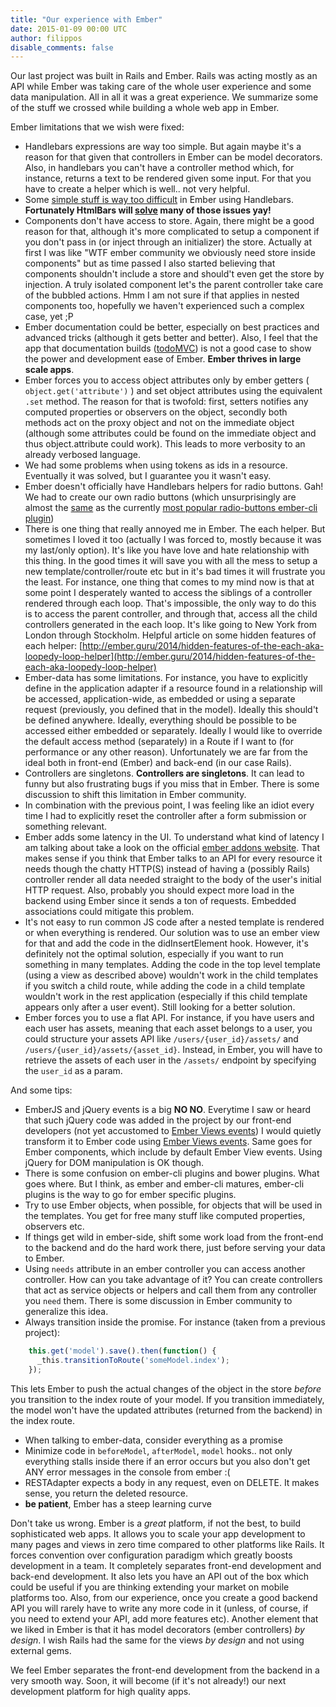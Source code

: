 ```yaml
---
title: "Our experience with Ember"
date: 2015-01-09 00:00 UTC
author: filippos
disable_comments: false
---
```


Our last project was built in Rails and Ember. Rails was acting mostly as an API while Ember was taking care of the whole user experience and some data manipulation. All in all it was a great experience. We summarize some of the stuff we crossed while building a whole web app in Ember.

Ember limitations that we wish were fixed:

* Handlebars expressions are way too simple. But again maybe it's a reason for that given that controllers in Ember can be model decorators. Also, in handlebars you can't have a controller method which, for instance, returns a text to be rendered given some input. For that you have to create a helper which is well.. not very helpful.
* Some [simple stuff is way too difficult](http://stackoverflow.com/questions/9405449/style-attribute-with-emberjs) in Ember using Handlebars. **Fortunately HtmlBars will [solve](http://colintoh.com/blog/htmlbars) many of those issues yay!**
* Components don't have access to store. Again, there might be a good reason for that, although it's more complicated to setup a component if you don't pass in (or inject through an initializer) the store. Actually at first I was like "WTF ember community we obviously need store inside components"  but as time passed I also started believing that components shouldn't include a store and should't even get the store by injection. A truly isolated component let's the parent controller take care of the bubbled actions. Hmm I am not sure if that applies in nested components too, hopefully we haven't experienced such a complex case, yet ;P
* Ember documentation could be better, especially on best practices and advanced tricks (although it gets better and better). Also, I feel that the app that documentation builds ([todoMVC](http://emberjs.com/guides/getting-started/planning-the-application/)) is not a good case to show the power and development ease of Ember. **Ember thrives in large scale apps**.
* Ember forces you to access object attributes only by ember getters ( `object.get('attribute')` ) and set object attributes using the equivalent `.set` method. The reason for that is twofold: first, setters notifies any computed properties or observers on the object, secondly both methods act on the proxy object and not on the immediate object (although some attributes could be found on the immediate object and thus object.attribute could work). This leads to more verbosity to an already verbosed language.
* We had some problems when using tokens as ids in a resource. Eventually it was solved, but I guarantee you it wasn't easy.
* Ember doesn't officially have Handlebars helpers for radio buttons. Gah! We had to create our own radio buttons (which unsurprisingly are almost the [same](https://gist.github.com/vasilakisfil/d055d9d2d9b56f684b42) as the currently [most popular radio-buttons ember-cli plugin](https://www.npmjs.com/package/ember-radio-button))
* There is one thing that really annoyed me in Ember. The each helper. But sometimes I loved it too (actually I was forced to, mostly because it was my last/only option). It's like you have love and hate relationship with this thing. In the good times it will save you with all the mess to setup a new template/controller/route etc but in it's bad times it will frustrate you the least. For instance, one thing that comes to my mind now is that at some point I desperately wanted to access the siblings of a controller rendered through each loop. That's impossible, the only way to do this is to access the parent controller, and through that, access all the child controllers generated in the each loop. It's like going to New York from London through Stockholm. Helpful article on some hidden features of each helper: [http://ember.guru/2014/hidden-features-of-the-each-aka-loopedy-loop-helper](http://ember.guru/2014/hidden-features-of-the-each-aka-loopedy-loop-helper)
* Ember-data has some limitations. For instance, you have to explicitly define in the application adapter if a resource found in a relationship will be accessed, application-wide, as embedded or using a separate request (previously, you defined that in the model). Ideally this should't be defined anywhere. Ideally, everything should be possible to be accessed either embedded or separately. Ideally I would like to override the default access method (separately) in a Route if I want to (for performance or any other reason). Unfortunately we are far from the ideal both in front-end (Ember) and back-end (in our case Rails).
* Controllers are singletons. **Controllers are singletons**.  It can lead to funny but also frustrating bugs if you miss that in Ember. There is some discussion to shift this limitation in Ember community.
* In combination with the previous point, I was feeling like an idiot every time I had to explicitly reset the controller after a form submission or something relevant.
* Ember adds some latency in the UI. To understand what kind of latency I am talking about take a look on the official [ember addons website](http://www.emberaddons.com/). That makes sense if you think that Ember talks to an API for every resource it needs though the chatty HTTP(S) instead of having a (possibly Rails) controller render all data needed straight to the body of the user's initial HTTP request. Also, probably you should expect more load in the backend using Ember since it sends a ton of requests. Embedded associations could mitigate this problem.
* It's not easy to run common JS code after a nested template is rendered or when everything is rendered. Our solution was to use an ember view for that and add the code in the didInsertElement hook. However, it's definitely not the optimal solution, especially if you want to run something in many templates. Adding the code in the top level template (using a view as described above) wouldn't work in the child templates if you switch a child route, while adding the code in a child template wouldn't work in the rest application (especially if this child template appears only after a user event). Still looking for a better solution.
* Ember forces you to use a flat API. For instance, if you have users and each user has assets, meaning that each asset belongs to a user, you could structure your assets API like `/users/{user_id}/assets/` and `/users/{user_id}/assets/{asset_id}`. Instead, in Ember, you will have to retrieve the assets of each user in the `/assets/` endpoint by specifying the `user_id` as a param.

And some tips:

* EmberJS and jQuery events is a big **NO NO**. Everytime I saw or heard that such jQuery code was added in the project by our front-end developers (not yet accustomed to [Ember Views events](http://emberjs.com/api/classes/Ember.View.html#toc_event-names)) I would quietly transform it to Ember code using [Ember Views events](http://emberjs.com/api/classes/Ember.View.html#toc_event-names). Same goes for Ember components, which include by default Ember View events. Using jQuery for DOM manipulation is OK though.
* There is some confusion on ember-cli plugins and bower plugins. What goes where. But I think, as ember and ember-cli matures, ember-cli plugins is the way to go for ember specific plugins.
* Try to use Ember objects, when possible, for objects that will be used in the templates. You get for free many stuff like computed properties, observers etc.
* If things get wild in ember-side, shift some work load from the front-end to the backend and do the hard work there, just before serving your data to Ember.
* Using `needs` attribute in an ember controller you can access another controller. How can you take advantage of it? You can create controllers that act as service objects or helpers and call them from any controller you `need` them. There is some discussion in Ember community to generalize this idea.
* Always transition inside the promise. For instance (taken from a previous project):

```javascript
    this.get('model').save().then(function() {
      _this.transitionToRoute('someModel.index');
    });
```
This lets Ember to push the actual changes of the object in the store _before_ you transition to the index route of your model. If you transition immediately, the model won't have the updated attributes (returned from the backend) in the index route.

* When talking to ember-data, consider everything as a promise
* Minimize code in `beforeModel`, `afterModel`, `model` hooks.. not only everything stalls inside there if an error occurs but you also don't get ANY error messages in the console from ember :(
* RESTAdapter expects a body in any request, even on DELETE. It makes sense, you return the deleted resource.
* **be patient**, Ember has a steep learning curve

Don't take us wrong. Ember is a _great_ platform, if not the best, to build sophisticated web apps. It allows you to scale your app development to many pages and views in zero time compared to other platforms like Rails. It forces convention over configuration paradigm which greatly boosts development in a team. It completely separates front-end development and back-end development. It also lets you have an API out of the box which could be useful if you are thinking extending your market on mobile platforms too. Also, from our experience, once you create a good backend API you will rarely have to write any more code in it (unless, of course, if you need to extend your API, add more features etc). Another element that we liked in Ember is that it has model decorators (ember controllers) _by design_. I wish Rails had the same for the views _by design_ and not using external gems.

We feel Ember separates the front-end development from the backend in a very
smooth way. Soon, it will become (if it's not already!) our next development
platform for high quality apps.

